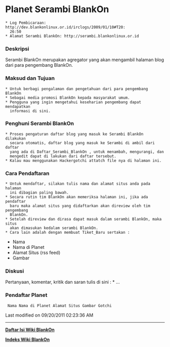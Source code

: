 # Planet Serambi BlankOn
    * Log Pembicaraan: ​http://dev.blankonlinux.or.id/irclogs/2009/01/10#T20:
      26:50
    * Alamat Serambi BlankOn: ​http://serambi.blankonlinux.or.id
### Deskripsi
Serambi BlankOn merupakan agregator yang akan mengambil halaman blog dari para
pengembang BlankOn.
### Maksud dan Tujuan
    * Untuk berbagi pengalaman dan pengetahuan dari para pengembang BlankOn
    * Sebagai media promosi BlankOn kepada masyarakat umum.
    * Pengguna yang ingin mengetahui keseharian pengembang dapat mendapatkan
      informasi di sini.
### Penghuni Serambi BlankOn
    * Proses pengaturan daftar blog yang masuk ke Serambi BlankOn dilakukan
      secara otomatis, daftar blog yang masuk ke Serambi di ambil dari daftar
      yang ada di ​Daftar_Serambi_BlankOn , untuk menambah, mengurangi, dan
      mengedit dapat di lakukan dari daftar tersebut.
    * Kalau mau menggunakan Hackergotchi attatch file nya di halaman ini.
### Cara Pendaftaran
    * Untuk mendaftar, silakan tulis nama dan alamat situs anda pada halaman
      ini dibagian paling bawah.
    * Secara rutin tim BlankOn akan memeriksa halaman ini, jika ada pendaftar
      baru maka alamat situs yang didaftarkan akan direview oleh tim pengembang
      BlankOn.
    * Setelah direview dan dirasa dapat masuk dalam serambi BlankOn, maka situs
      akan dimasukan kedalam serambi BlankOn.
    * Cara lain adalah dengan membuat ​Tiket_Baru sertakan :
 * Nama
 * Nama di Planet
 * Alamat Situs (rss feed)
 * Gambar
### Diskusi
Pertanyaan, komentar, kritik dan saran tulis di sini :
    * ...
### Pendaftar Planet
     Nama Nama di Planet Alamat Situs Gambar Gotchi

Last modified on 09/20/2011 02:23:36 AM
    
 
 
---
[**Daftar Isi Wiki BlankOn**](/DaftarIsi/README.md)
 
[**Indeks Wiki BlankOn**](/Indeks.md)

